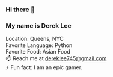### Hi there 👋
### My name is Derek Lee
Location: Queens, NYC  
Favorite Language: Python  
Favorite Food: Asian Food       
📫 Reach me at dereklee745@gmail.com  
⚡ Fun fact: I am an epic gamer. 
<!--
**Kagiri2/Kagiri2** is a ✨ _special_ ✨ repository because its `README.md` (this file) appears on your GitHub profile.

Here are some ideas to get you started:

- 🔭 I’m currently working on ...
- 🌱 I’m currently learning ...
- 👯 I’m looking to collaborate on ...
- 🤔 I’m looking for help with ...
- 💬 Ask me about ...
- 📫 How to reach me: ...
- 😄 Pronouns: ...
- ⚡ Fun fact: ...
-->

